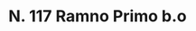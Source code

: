 ---
title: "N. 117 Ramno Primo b.o"
permalink: "/edition/plant117/"
plant-name: "N. 117.o"
plant-number: "117"
plant-xml: "/assets/xml/plant117.xml"
plant-img1: "/assets/img/plant117_verso.jpg"
plant-img2: "/assets/img/plant117.jpg"
plant-title: "N. 117 Ramno Primo b.o"
plant-taxon-link: ""
plant-taxon-content: ""
layout: single-xml
---